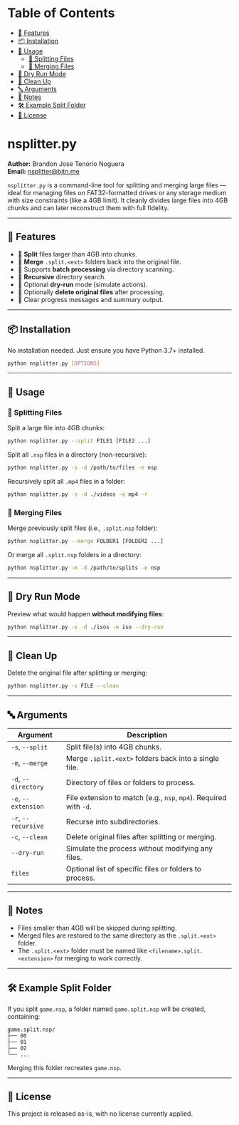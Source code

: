 <!-- TOC start (generated with https://github.com/derlin/bitdowntoc) -->

# Table of Contents
   * [🔧 Features](#-features)
   * [📦 Installation](#-installation)
   * [🚀 Usage](#-usage)
      + [🔹 Splitting Files](#-splitting-files)
      + [🔹 Merging Files](#-merging-files)
   * [🧪 Dry Run Mode](#-dry-run-mode)
   * [🧹 Clean Up](#-clean-up)
   * [🔤 Arguments](#-arguments)
   * [🧠 Notes](#-notes)
   * [🛠️ Example Split Folder](#-example-split-folder)
   * [📝 License](#-license)

<!-- TOC end -->

<!-- TOC --><a name="nsplitterpy"></a>
# nsplitter.py

**Author:** Brandon Jose Tenorio Noguera  
**Email:** [nsplitter@bjtn.me](mailto:nsplitter@bjtn.me)

`nsplitter.py` is a command-line tool for splitting and merging large files — ideal for managing files on FAT32-formatted drives or any storage medium with size constraints (like a 4GB limit). It cleanly divides large files into 4GB chunks and can later reconstruct them with full fidelity.

---

<!-- TOC --><a name="-features"></a>
## 🔧 Features

- 🔹 **Split** files larger than 4GB into chunks.
- 🔹 **Merge** `.split.<ext>` folders back into the original file.
- 🔹 Supports **batch processing** via directory scanning.
- 🔹 **Recursive** directory search.
- 🔹 Optional **dry-run** mode (simulate actions).
- 🔹 Optionally **delete original files** after processing.
- 🔹 Clear progress messages and summary output.

---

<!-- TOC --><a name="-installation"></a>
## 📦 Installation

No installation needed. Just ensure you have Python 3.7+ installed.

```bash
python nsplitter.py [OPTIONS]
```

---

<!-- TOC --><a name="-usage"></a>
## 🚀 Usage

<!-- TOC --><a name="-splitting-files"></a>
### 🔹 Splitting Files

Split a large file into 4GB chunks:

```bash
python nsplitter.py --split FILE1 [FILE2 ...]
```

Split all `.nsp` files in a directory (non-recursive):

```bash
python nsplitter.py -s -d /path/to/files -e nsp
```

Recursively split all `.mp4` files in a folder:

```bash
python nsplitter.py -s -d ./videos -e mp4 -r
```

<!-- TOC --><a name="-merging-files"></a>
### 🔹 Merging Files

Merge previously split files (i.e., `.split.nsp` folder):

```bash
python nsplitter.py --merge FOLDER1 [FOLDER2 ...]
```

Or merge all `.split.nsp` folders in a directory:

```bash
python nsplitter.py -m -d /path/to/splits -e nsp
```

---

<!-- TOC --><a name="-dry-run-mode"></a>
## 🧪 Dry Run Mode

Preview what would happen **without modifying files**:

```bash
python nsplitter.py -s -d ./isos -e iso --dry-run
```

---

<!-- TOC --><a name="-clean-up"></a>
## 🧹 Clean Up

Delete the original file after splitting or merging:

```bash
python nsplitter.py -s FILE --clean
```

---

<!-- TOC --><a name="-arguments"></a>
## 🔤 Arguments

| Argument               | Description                                                        |
|------------------------|--------------------------------------------------------------------|
| `-s`, `--split`        | Split file(s) into 4GB chunks.                                     |
| `-m`, `--merge`        | Merge `.split.<ext>` folders back into a single file.              |
| `-d`, `--directory`    | Directory of files or folders to process.                          |
| `-e`, `--extension`    | File extension to match (e.g., `nsp`, `mp4`). Required with `-d`.  |
| `-r`, `--recursive`    | Recurse into subdirectories.                                       |
| `-c`, `--clean`        | Delete original files after splitting or merging.                  |
| `--dry-run`            | Simulate the process without modifying any files.                  |
| `files`                | Optional list of specific files or folders to process.             |

---

<!-- TOC --><a name="-notes"></a>
## 🧠 Notes

- Files smaller than 4GB will be skipped during splitting.
- Merged files are restored to the same directory as the `.split.<ext>` folder.
- The `.split.<ext>` folder must be named like `<filename>.split.<extension>` for merging to work correctly.

---

<!-- TOC --><a name="-example-split-folder"></a>
## 🛠️ Example Split Folder

If you split `game.nsp`, a folder named `game.split.nsp` will be created, containing:

```
game.split.nsp/
├── 00
├── 01
├── 02
└── ...
```

Merging this folder recreates `game.nsp`.

---

<!-- TOC --><a name="-license"></a>
## 📝 License

This project is released as-is, with no license currently applied.
